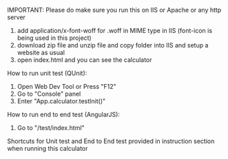 IMPORTANT: Please do make sure you run this on IIS or Apache or any http server

1. add application/x-font-woff for .woff in MIME type in IIS (font-icon is being used in this project)
2. download zip file and unzip file and copy folder into IIS and setup a website as usual
3. open index.html and you can see the calculator



How to run unit test (QUnit):

1. Open Web Dev Tool or Press "F12"
2. Go to "Console" panel
3. Enter "App.calculator.testInit()"



How to run end to end test (AngularJS):

1. Go to "/test/index.html"

Shortcuts for Unit test and End to End test provided in instruction section when running this calculator
